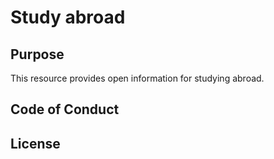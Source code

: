 # Study abroad

## Purpose
This resource provides open information for studying abroad. 

## Code of Conduct

## License
